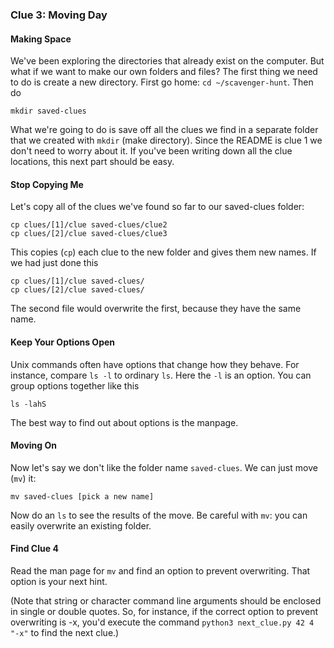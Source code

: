 ### Clue 3: Moving Day ###

#### Making Space ####

We've been exploring the directories that already exist on the computer. But
what if we want to make our own folders and files? The first thing we need to
do is create a new directory. First go home: `cd ~/scavenger-hunt`. Then do

    mkdir saved-clues

What we're going to do is save off all the clues we find in a separate folder
that we created with `mkdir` (make directory). Since the README is clue 1 we
don't need to worry about it. If you've been writing down all the clue
locations, this next part should be easy.

#### Stop Copying Me ####

Let's copy all of the clues we've found so far to our saved-clues folder:

    cp clues/[1]/clue saved-clues/clue2
    cp clues/[2]/clue saved-clues/clue3

This copies (`cp`) each clue to the new folder and gives them new names. If we
had just done this

    cp clues/[1]/clue saved-clues/
    cp clues/[2]/clue saved-clues/

The second file would overwrite the first, because they have the same name.

#### Keep Your Options Open ####

Unix commands often have options that change how they behave. For instance,
compare `ls -l` to ordinary `ls`. Here the `-l` is an option. You can group 
options together like this

    ls -lahS
    
The best way to find out about options is the manpage.

#### Moving On ####

Now let's say we don't like the folder name `saved-clues`. We can just move
(`mv`) it:

    mv saved-clues [pick a new name]

Now do an `ls` to see the results of the move. Be careful with `mv`: you can
easily overwrite an existing folder. 

#### Find Clue 4 ####

Read the man page for `mv` and find an
option to prevent overwriting. That option is your next hint.

(Note that string or character command line arguments should be enclosed in single or double quotes. So, for instance, if the correct option to prevent overwriting is -x, you'd execute the command `python3 next_clue.py 42 4 "-x"` to find the next clue.)
